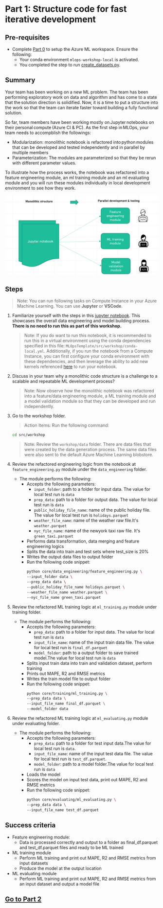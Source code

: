 
# Part 1: Structure code for fast iterative development
## Pre-requisites
- Complete [Part 0](part_0.md) to setup the Azure ML workspace. Ensure the following:
	- Your conda environment ``mlops-workshop-local`` is activated.
	- You completed the step to run [create_datasets.py](part_0.md#option-a-use-compute-instance-for-code-development).

## Summary 
Your team has been working on a new ML problem. The team has been performing exploratory work on data and algorithm and has come to a state that the solution direction is solidified. Now, it is a time to put a structure into the work so that the team can iterate faster toward building a fully functional solution.   

So far, team members have been working mostly on Jupyter notebooks on their personal compute (Azure CI & PC). As the first step in MLOps, your team needs to accompblish the followings:  

- Modularization: monolithic notebook is refactored into python modules that can be developed and tested independently and in parallel by multiple members 
- Parameterization: The modules are parameterized so that they be rerun with different parameter values.

To illustrate how the process works, the notebook was refactored into a feature engineering module, an ml training module and an ml evaluating module and you will run these modules individually in local development environment to see how they work.

 ![monolithic to modular](./images/monolithic_modular.png)

## Steps

> Note: You can run following tasks on Compute Instance in your Azure Machine Learning. You can use __Jupyter__ or __VSCode__.

1. Familiarize yourself with the steps in this [jupyter
  notebook](../notebooks/taxi-tutorial.ipynb). This showcases the overall data engineering and model building
  process. **There is no need to run this as part of this workshop.**
    > Note: If you do want to run this notebook, it is recommended to run this in a virtual environment using the conda dependencies specified in this file: `MLOpsTemplate/src/workshop/conda-local.yml`. Additionally, if you run the notebook from a Compute Instance, you can first configure your conda environment with these dependencies, and then leverage the ability to add new kernels referenced [here](https://docs.microsoft.com/en-us/azure/machine-learning/how-to-access-terminal#add-new-kernels) to run your notebook.
   
2. Discuss in your team why a monolithic code structure is a challenge to a scalable and repeatable ML development process? 
    > Note: Now observe how the monolithic notebook was refactored into a feature/data engineering module, a ML training module and a model validation module so that they can be developed and run independently.

3. Go to the workshop folder.
    > Action Items: Run the following command:
    ```bash 
    cd src/workshop
    ```
    > Note: Review the ```workshop/data``` folder. There are data files that were created by the data generation process. The same data files were also sent to the default Azure Machine Learning blobstore.

4. Review the refactored engineering logic from the notebook at ```feature_engineering.py``` module under the ```data_engineering``` folder.
    - The module performs the following:
        - Accepts the following parameters:
            - ```input_folder```: path to a folder for input data. The value for local test run is ```data```
            - ```prep_data```: path to a folder for output data. The value for local test run is ```data```
            - ```public_holiday_file_name```: name of the public holiday file. The value for local test run is ```holidays.parquet``` 
            - ```weather_file_name```: name of the weather raw file.It's ```weather.parquet``` 
            - ```nyc_file_name```: name of the newyork taxi raw file. It's ```green_taxi.parquet``` 
        - Performs data transformation, data merging and feature engineering logics 
        - Splits the data into train and test sets where test_size is 20%
        - Writes the output data files to output folder
        - Run the following code snippet:
            ```bash 
            python core/data_engineering/feature_engineering.py \
	      --input_folder data \
	      --prep_data data \
	      --public_holiday_file_name holidays.parquet \
	      --weather_file_name weather.parquet \
	      --nyc_file_name green_taxi.parquet
            ```
5. Review the refactored ML training logic at ```ml_training.py``` module under training folder. 
    - The module performs the following:
        - Accepts the following parameters:
            - ```prep_data```: path to a folder for input data. The value for local test run is ```data```
            - ```input_file_name```: name of the input train data file. The value for local test run is ```final_df.parquet```
            - ```model_folder```: path to a output folder to save trained model.The value for local test run is ```data```
        - Splits input train data into train and validation dataset, perform training  
        - Prints out MAPE, R2 and RMSE metrics
        - Writes the train model file to output folder
        - Run the following code snippet:
            ```bash 
            python core/training/ml_training.py \
	       --prep_data data \
	       --input_file_name final_df.parquet \
	       --model_folder data
            ```
6. Review the refactored ML training logic at ```ml_evaluating.py``` module under evaluating folder. 
    - The module performs the following:
        - Accepts the following parameters:
            - ```prep_data```: path to a folder for test input data.The value for local test run is ```data```.
            - ```input_file_name```: name of the input test data file. The value for local test run is  ```test_df.parquet```.
            - ```model_folder```: path to a model folder.The value for local test run is ```data```
        - Loads the model 
        - Scores the model on input test data, print out MAPE, R2 and RMSE metrics
        - Run the following code snippet:
            ```bash 
            python core/evaluating/ml_evaluating.py \
	       --prep_data data \
	       --input_file_name test_df.parquet
            ```

## Success criteria
- Feature engineering module: 
    - Data is processed correctly and output to a folder as final_df.parquet and test_df.parquet files and ready to be ML trained
- ML training module
    - Perform ML training and print out MAPE, R2 and RMSE metrics from input datasets
    - Produce the model at the output location
- ML evaluating module
    -  Perform ML training and print out MAPE, R2 and RMSE metrics from an input dataset and output a model file


## [Go to Part 2](part_2.md)
